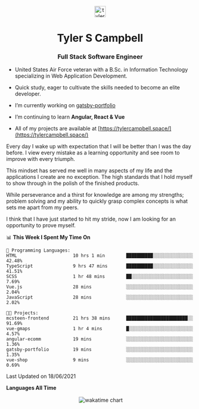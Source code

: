 <p align="center">
<a href="https://linkedin.com/in/tyler-campbell36" target="blank"><img align="center" src="https://cdn.jsdelivr.net/npm/simple-icons@3.0.1/icons/linkedin.svg" alt="tyler-campbell36" height="30" width="30" /></a>
</p>
<h1 align="center">Tyler S Campbell</h1>
<h3 align="center">Full Stack Software Engineer</h3>

* United States Air Force veteran with a B.Sc. in Information Technology specializing in Web Application Development. 

* Quick study, eager to cultivate the skills needed to become an elite developer.

* I’m currently working on [gatsby-portfolio](https://github.com/t36campbell/gatsby-portfolio)

* I’m continuing to learn **Angular, React & Vue**

* All of my projects are available at [https://tylercampbell.space/](https://tylercampbell.space/)

Every day I wake up with expectation that I will be better than I was the day before. I view every mistake as a learning opportunity and see room to improve with every triumph.

This mindset has served me well in many aspects of my life and the applications I create are no exception. The high standards that I hold myself to show through in the polish of the finished products.

While perseverance and a thirst for knowledge are among my strengths; problem solving and my ability to quickly grasp complex concepts is what sets me apart from my peers.

I think that I have just started to hit my stride, now I am looking for an opportunity to prove myself.

<!--START_SECTION:waka-->
📊 **This Week I Spent My Time On** 

```text
💬 Programming Languages: 
HTML                     10 hrs 1 min        ██████████░░░░░░░░░░░░░░░   42.48% 
TypeScript               9 hrs 47 mins       ██████████░░░░░░░░░░░░░░░   41.51% 
SCSS                     1 hr 48 mins        ██░░░░░░░░░░░░░░░░░░░░░░░   7.69% 
Vue.js                   28 mins             ░░░░░░░░░░░░░░░░░░░░░░░░░   2.04% 
JavaScript               28 mins             ░░░░░░░░░░░░░░░░░░░░░░░░░   2.02%

🐱‍💻 Projects: 
mcsteen-frontend         21 hrs 38 mins      ███████████████████████░░   91.69% 
vue-gmaps                1 hr 4 mins         █░░░░░░░░░░░░░░░░░░░░░░░░   4.57% 
angular-ecomm            19 mins             ░░░░░░░░░░░░░░░░░░░░░░░░░   1.36% 
gatsby-portfolio         19 mins             ░░░░░░░░░░░░░░░░░░░░░░░░░   1.35% 
vue-shop                 9 mins              ░░░░░░░░░░░░░░░░░░░░░░░░░   0.69%

```


 Last Updated on 18/06/2021
<!--END_SECTION:waka-->
**Languages All Time** 
<p align="center">&nbsp;<img align="center" alt="wakatime chart"
src="https://wakatime.com/share/@738aac7f-8868-4bc3-a1df-4c36703ee4b6/f86255e0-cf1e-483e-9ae4-5c0fdb9a56f8.png"/></p>

